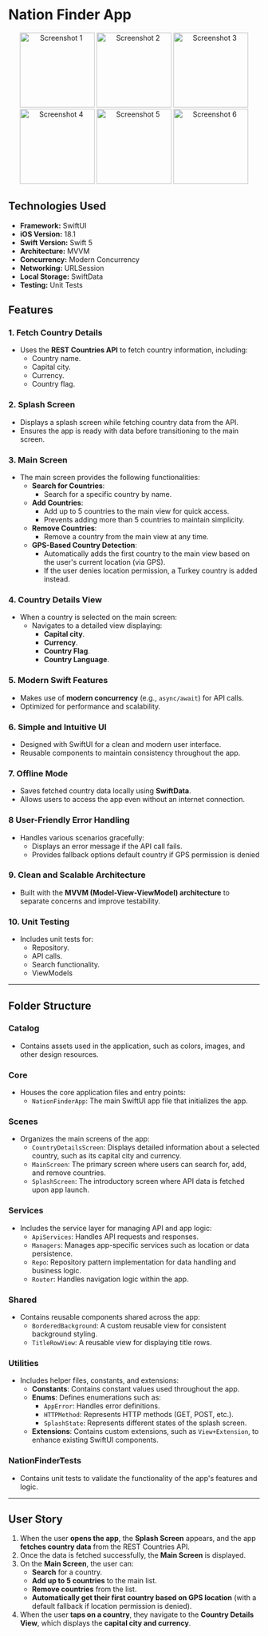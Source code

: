 # Nation Finder App

<p align="center">
  <img src="https://github.com/user-attachments/assets/5d12053f-b47f-4e88-8611-555edd206797" alt="Screenshot 1" width="150"/>
  <img src="https://github.com/user-attachments/assets/569fe254-2fdd-4e25-9df5-d957c32f8cf6" alt="Screenshot 2" width="150"/>
  <img src="https://github.com/user-attachments/assets/9b7b89d9-799b-4b47-90d9-90aff077b4e5" alt="Screenshot 3" width="150"/>
  <img src="https://github.com/user-attachments/assets/b89bcc53-859b-41b9-b000-c2e7053e96cc" alt="Screenshot 4" width="150"/>
  <img src="https://github.com/user-attachments/assets/9032b518-ee0a-4a29-b4f5-f6bd0d06e8a5" alt="Screenshot 5" width="150"/>
  <img src="https://github.com/user-attachments/assets/f54d36cf-a1ab-4d75-b776-d6e6000d6765" alt="Screenshot 6" width="150"/>
</p>

## Technologies Used
- **Framework:** SwiftUI
- **iOS Version:** 18.1  
- **Swift Version:** Swift 5  
- **Architecture:** MVVM  
- **Concurrency:** Modern Concurrency  
- **Networking:** URLSession  
- **Local Storage:** SwiftData  
- **Testing:** Unit Tests  

## Features

### **1. Fetch Country Details**
- Uses the **REST Countries API** to fetch country information, including:
  - Country name.
  - Capital city.
  - Currency.
   - Country flag.

### **2. Splash Screen**
- Displays a splash screen while fetching country data from the API.
- Ensures the app is ready with data before transitioning to the main screen.

### **3. Main Screen**
- The main screen provides the following functionalities:
  - **Search for Countries**:  
    - Search for a specific country by name.
  - **Add Countries**:  
    - Add up to 5 countries to the main view for quick access.  
    - Prevents adding more than 5 countries to maintain simplicity.  
  - **Remove Countries**:  
    - Remove a country from the main view at any time.
  - **GPS-Based Country Detection**:  
    - Automatically adds the first country to the main view based on the user's current location (via GPS).  
    - If the user denies location permission, a Turkey country is added instead.

### **4. Country Details View**
- When a country is selected on the main screen:
  - Navigates to a detailed view displaying:
    - **Capital city**.
    - **Currency**.
    - **Country Flag**.
    - **Country Language**.

### **5. Modern Swift Features**
- Makes use of **modern concurrency** (e.g., `async/await`) for API calls.
- Optimized for performance and scalability.

### **6. Simple and Intuitive UI**
- Designed with SwiftUI for a clean and modern user interface.
- Reusable components to maintain consistency throughout the app.

### **7. Offline Mode**
- Saves fetched country data locally using **SwiftData**.
- Allows users to access the app even without an internet connection.

### **8 User-Friendly Error Handling**
- Handles various scenarios gracefully:
  - Displays an error message if the API call fails.  
  - Provides fallback options default country if GPS permission is denied

### **9. Clean and Scalable Architecture**
- Built with the **MVVM (Model-View-ViewModel) architecture** to separate concerns and improve testability.

### **10. Unit Testing**
- Includes unit tests for:
  - Repository.
  - API calls.
  - Search functionality.
  - ViewModels



---

## Folder Structure

### **Catalog**
- Contains assets used in the application, such as colors, images, and other design resources.

### **Core**
- Houses the core application files and entry points:
  - `NationFinderApp`: The main SwiftUI app file that initializes the app.

### **Scenes**
- Organizes the main screens of the app:
  - `CountryDetailsScreen`: Displays detailed information about a selected country, such as its capital city and currency.
  - `MainScreen`: The primary screen where users can search for, add, and remove countries.
  - `SplashScreen`: The introductory screen where API data is fetched upon app launch.

### **Services**
- Includes the service layer for managing API and app logic:
  - `ApiServices`: Handles API requests and responses.
  - `Managers`: Manages app-specific services such as location or data persistence.
  - `Repo`: Repository pattern implementation for data handling and business logic.
  - `Router`: Handles navigation logic within the app.

### **Shared**
- Contains reusable components shared across the app:
  - `BorderedBackground`: A custom reusable view for consistent background styling.
  - `TitleRowView`: A reusable view for displaying title rows.

### **Utilities**
- Includes helper files, constants, and extensions:
  - **Constants**: Contains constant values used throughout the app.
  - **Enums**: Defines enumerations such as:
    - `AppError`: Handles error definitions.
    - `HTTPMethod`: Represents HTTP methods (GET, POST, etc.).
    - `SplashState`: Represents different states of the splash screen.
  - **Extensions**: Contains custom extensions, such as `View+Extension`, to enhance existing SwiftUI components.

### **NationFinderTests**
- Contains unit tests to validate the functionality of the app's features and logic.

---


## User Story
1. When the user **opens the app**, the **Splash Screen** appears, and the app **fetches country data** from the REST Countries API.  
2. Once the data is fetched successfully, the **Main Screen** is displayed.  
3. On the **Main Screen**, the user can:  
   - **Search** for a country.  
   - **Add up to 5 countries** to the main list.  
   - **Remove countries** from the list.  
   - **Automatically get their first country based on GPS location** (with a default fallback if location permission is denied).  
4. When the user **taps on a country**, they navigate to the **Country Details View**, which displays the **capital city and currency**.  
